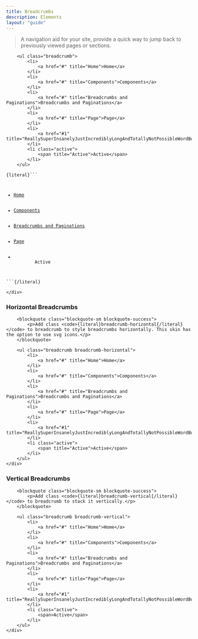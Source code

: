 ```yaml
---
title: Breadcrumbs
description: Elements
layout: "guide"
---
```


<div class="row uxgl-breadcrumbs">
	<div class="col-md-12">
		<blockquote class="blockquote-sm blockquote-success">
			<p>A navigation aid for your site, provide a quick way to jump back to previously viewed pages or sections.</p>
		</blockquote>

		<ul class="breadcrumb">
			<li>
				<a href="#" title="Home">Home</a>
			</li>
			<li>
				<a href="#" title="Components">Components</a>
			</li>
			<li>
				<a href="#" title="Breadcrumbs and Paginations">Breadcrumbs and Paginations</a>
			</li>
			<li>
				<a href="#" title="Page">Page</a>
			</li>
			<li>
				<a href="#1" title="ReallySuperInsanelyJustIncrediblyLongAndTotallyNotPossibleWordButWeAreReallyTryingToCoverAllOurBasesHereJustInCaseSomeoneIsNutsAsPerUsual">ReallySuperInsanelyJustIncrediblyLongAndTotallyNotPossibleWordButWeAreReallyTryingToCoverAllOurBasesHereJustInCaseSomeoneIsNutsAsPerUsual</a>
			</li>
			<li class="active">
				<span title="Active">Active</span>
			</li>
		</ul>

<div class="uxgl-toggle-code">
	<a class="btn btn-warning btn-xs" data-toggle="collapse" href="#codeCollapse0"><span class="icon-caret-down"></span></a>
</div>
<div class="collapse" id="codeCollapse0">
	<pre><code class="html">{literal}```<ul class="breadcrumb">
    <li><a href="#">Home</a></li>
    <li><a href="#">Components</a></li>
    <li><a href="#">Breadcrumbs and Paginations</a></li>
    <li><a href="#">Page</a></li>
    <li class="active">
        <span>Active</span>
    </li>
</ul>```{/literal}</code></pre>
</div>

	</div>
</div>

<div class="row uxgl-breadcrumbs">
	<div class="col-md-12">
		<h3>Horizontal Breadcrumbs</h3>

		<blockquote class="blockquote-sm blockquote-success">
			<p>Add class <code>{literal}breadcrumb-horizontal{/literal}</code> to breadcrumb to style breadcrumbs horizontally. This skin has the option to use svg icons.</p>
		</blockquote>

		<ul class="breadcrumb breadcrumb-horizontal">
			<li>
				<a href="#" title="Home">Home</a>
			</li>
			<li>
				<a href="#" title="Components">Components</a>
			</li>
			<li>
				<a href="#" title="Breadcrumbs and Paginations">Breadcrumbs and Paginations</a>
			</li>
			<li>
				<a href="#" title="Page">Page</a>
			</li>
			<li>
				<a href="#1" title="ReallySuperInsanelyJustIncrediblyLongAndTotallyNotPossibleWordButWeAreReallyTryingToCoverAllOurBasesHereJustInCaseSomeoneIsNutsAsPerUsual">ReallySuperInsanelyJustIncrediblyLongAndTotallyNotPossibleWordButWeAreReallyTryingToCoverAllOurBasesHereJustInCaseSomeoneIsNutsAsPerUsual</a>
			</li>
			<li class="active">
				<span title="Active">Active</span>
			</li>
		</ul>
	</div>
</div>

<div class="row row-spacing">
	<div class="col-md-12">
		<h3>Vertical Breadcrumbs</h3>

		<blockquote class="blockquote-sm blockquote-success">
			<p>Add class <code>{literal}breadcrumb-vertical{/literal}</code> to breadcrumb to stack it vertically.</p>
		</blockquote>

		<ul class="breadcrumb breadcrumb-vertical">
			<li>
				<a href="#" title="Home">Home</a>
			</li>
			<li>
				<a href="#" title="Components">Components</a>
			</li>
			<li>
				<a href="#" title="Breadcrumbs and Paginations">Breadcrumbs and Paginations</a>
			</li>
			<li>
				<a href="#" title="Page">Page</a>
			</li>
			<li>
				<a href="#1" title="ReallySuperInsanelyJustIncrediblyLongAndTotallyNotPossibleWordButWeAreReallyTryingToCoverAllOurBasesHereJustInCaseSomeoneIsNutsAsPerUsual">ReallySuperInsanelyJustIncrediblyLongAndTotallyNotPossibleWordButWeAreReallyTryingToCoverAllOurBasesHereJustInCaseSomeoneIsNutsAsPerUsual</a>
			</li>
			<li class="active">
				<span>Active</span>
			</li>
		</ul>
	</div>
</div>